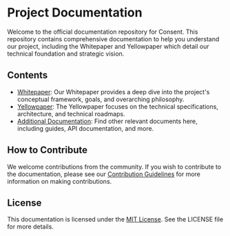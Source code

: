 # Project Documentation

Welcome to the official documentation repository for Consent. This repository contains comprehensive documentation to help you understand our project, including the Whitepaper and Yellowpaper which detail our technical foundation and strategic vision.

## Contents

- [Whitepaper](/Whitepaper/README.md): Our Whitepaper provides a deep dive into the project's conceptual framework, goals, and overarching philosophy.
- [Yellowpaper](/Yellowpaper/README.md): The Yellowpaper focuses on the technical specifications, architecture, and technical roadmaps.
- [Additional Documentation](/AdditionalDocs/README.md): Find other relevant documents here, including guides, API documentation, and more.

## How to Contribute

We welcome contributions from the community. If you wish to contribute to the documentation, please see our [Contribution Guidelines](CONTRIBUTING.md) for more information on making contributions.

## License

This documentation is licensed under the [MIT License](LICENSE.md). See the LICENSE file for more details.
